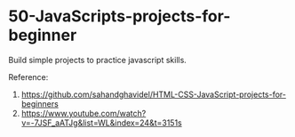 # 50-JavaScripts-projects-for-beginner
Build simple projects to practice javascript skills.

Reference:
1. https://github.com/sahandghavidel/HTML-CSS-JavaScript-projects-for-beginners
2. https://www.youtube.com/watch?v=-7JSF_aATJg&list=WL&index=24&t=3151s
